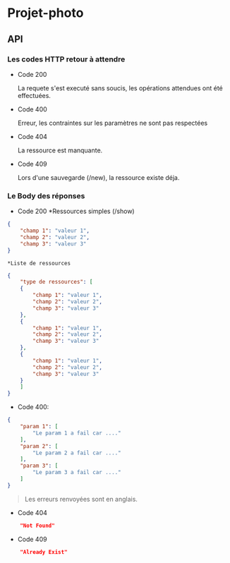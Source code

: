 # Projet-photo

## API

### Les codes HTTP retour à attendre


* Code 200

	La requete s'est executé sans soucis, les opérations attendues ont été effectuées.



* Code 400

	Erreur, les contraintes sur les paramètres ne sont pas respectées



* Code 404

	La ressource est manquante.



* Code 409

	Lors d'une sauvegarde (/new), la ressource existe déja.



### Le Body des réponses


* Code 200
	*Ressources simples (/show)

```json
{
	"champ 1": "valeur 1",
	"champ 2": "valeur 2",
	"champ 3": "valeur 3"
}
```

	*Liste de ressources
```json
{
	"type de ressources": [
	{
		"champ 1": "valeur 1",
		"champ 2": "valeur 2",
		"champ 3": "valeur 3"
	},
	{
		"champ 1": "valeur 1",
		"champ 2": "valeur 2",
		"champ 3": "valeur 3"
	},
	{
		"champ 1": "valeur 1",
		"champ 2": "valeur 2",
		"champ 3": "valeur 3"
	}
	]
}
```

* Code 400:

```json
{
	"param 1": [
		"Le param 1 a fail car ...."
	],
	"param 2": [
		"Le param 2 a fail car ...."
	],
	"param 3": [
		"Le param 3 a fail car ...."
	]
}
```

> Les erreurs renvoyées sont en anglais.


* Code 404

```json
	"Not Found"
```

* Code 409
```json
	"Already Exist"
```
